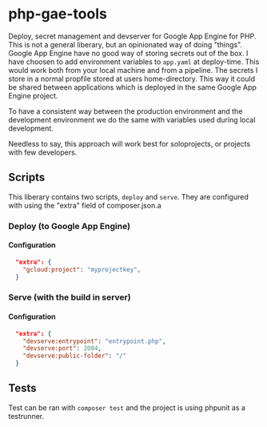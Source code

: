 # php-gae-tools
Deploy, secret management and devserver for Google App Engine for PHP. This is not a general liberary, but an opinionated
way of doing "things". Google App Engine have no good way of storing secrets out of the box. I have choosen to add environment
variables to `app.yaml` at deploy-time. This would work both from your local machine and from a pipeline. The secrets
I store in a normal propfile stored at users home-directory. This way it could be shared between applications which is
deployed in the same Google App Engine project.

To have a consistent way between the production environment and the development environment we do the same with variables
used during local development.

Needless to say, this approach will work best for soloprojects, or projects with few developers.

## Scripts
This liberary contains two scripts, `deploy` and `serve`. They are configured with using the "extra" field of composer.json.a

### Deploy (to Google App Engine)

#### Configuration
```json
  "extra": {
    "gcloud:project": "myprojectkey",
  }
```

### Serve (with the build in server)

#### Configuration
```json
  "extra": {
    "devserve:entrypoint": "entrypoint.php",
    "devserve:port": 2004,
    "devserve:public-folder": "/"
  }
```

## Tests
Test can be ran with `composer test` and the project is using phpunit as a testrunner.


